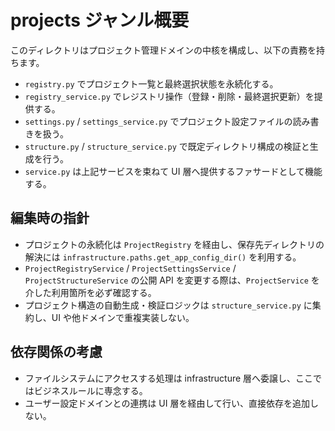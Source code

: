 # projects ジャンル概要

このディレクトリはプロジェクト管理ドメインの中核を構成し、以下の責務を持ちます。

- `registry.py` でプロジェクト一覧と最終選択状態を永続化する。
- `registry_service.py` でレジストリ操作（登録・削除・最終選択更新）を提供する。
- `settings.py` / `settings_service.py` でプロジェクト設定ファイルの読み書きを扱う。
- `structure.py` / `structure_service.py` で既定ディレクトリ構成の検証と生成を行う。
- `service.py` は上記サービスを束ねて UI 層へ提供するファサードとして機能する。

## 編集時の指針
- プロジェクトの永続化は `ProjectRegistry` を経由し、保存先ディレクトリの解決には `infrastructure.paths.get_app_config_dir()` を利用する。
- `ProjectRegistryService` / `ProjectSettingsService` / `ProjectStructureService` の公開 API を変更する際は、`ProjectService` を介した利用箇所を必ず確認する。
- プロジェクト構造の自動生成・検証ロジックは `structure_service.py` に集約し、UI や他ドメインで重複実装しない。

## 依存関係の考慮
- ファイルシステムにアクセスする処理は infrastructure 層へ委譲し、ここではビジネスルールに専念する。
- ユーザー設定ドメインとの連携は UI 層を経由して行い、直接依存を追加しない。
